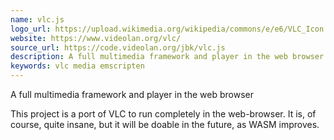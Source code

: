 ```yaml
---
name: vlc.js
logo_url: https://upload.wikimedia.org/wikipedia/commons/e/e6/VLC_Icon.svg
website: https://www.videolan.org/vlc/
source_url: https://code.videolan.org/jbk/vlc.js
description: A full multimedia framework and player in the web browser
keywords: vlc media emscripten
---
```


A full multimedia framework and player in the web browser

This project is a port of VLC to run completely in the web-browser. It is, of course, quite insane, but it will be doable in the future, as WASM improves.
